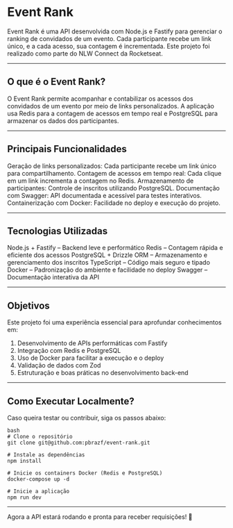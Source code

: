 # **Event Rank**

Event Rank é uma API desenvolvida com Node.js e Fastify para gerenciar o ranking de convidados de um evento. Cada participante recebe um link único, e a cada acesso, sua contagem é incrementada. Este projeto foi realizado como parte do NLW Connect da Rocketseat.

---

## O que é o Event Rank?
O Event Rank permite acompanhar e contabilizar os acessos dos convidados de um evento por meio de links personalizados. A aplicação usa Redis para a contagem de acessos em tempo real e PostgreSQL para armazenar os dados dos participantes.

---

## Principais Funcionalidades
Geração de links personalizados: Cada participante recebe um link único para compartilhamento.
Contagem de acessos em tempo real: Cada clique em um link incrementa a contagem no Redis.
Armazenamento de participantes: Controle de inscritos utilizando PostgreSQL.
Documentação com Swagger: API documentada e acessível para testes interativos.
Containerização com Docker: Facilidade no deploy e execução do projeto.

---

## Tecnologias Utilizadas
Node.js + Fastify – Backend leve e performático
Redis – Contagem rápida e eficiente dos acessos
PostgreSQL + Drizzle ORM – Armazenamento e gerenciamento dos inscritos
TypeScript – Código mais seguro e tipado
Docker – Padronização do ambiente e facilidade no deploy
Swagger – Documentação interativa da API

---

## Objetivos
Este projeto foi uma experiência essencial para aprofundar conhecimentos em:

1. Desenvolvimento de APIs performáticas com Fastify
2. Integração com Redis e PostgreSQL
3. Uso de Docker para facilitar a execução e o deploy
4. Validação de dados com Zod
5. Estruturação e boas práticas no desenvolvimento back-end

---

## Como Executar Localmente?
Caso queira testar ou contribuir, siga os passos abaixo:
```
bash
# Clone o repositório
git clone git@github.com:pbrazf/event-rank.git

# Instale as dependências
npm install

# Inicie os containers Docker (Redis e PostgreSQL)
docker-compose up -d

# Inicie a aplicação
npm run dev
```

---

Agora a API estará rodando e pronta para receber requisições! 🚀
